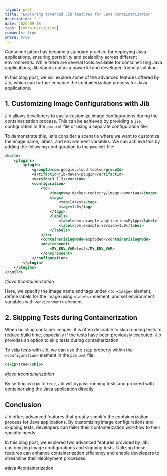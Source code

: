 ```yaml
---
layout: post
title: "Exploring advanced Jib features for Java containerization"
description: " "
date: 2023-09-18
tags: [containerization]
comments: true
share: true
---
```


Containerization has become a standard practice for deploying Java applications, ensuring portability and scalability across different environments. While there are several tools available for containerizing Java applications, Jib stands out as a powerful and developer-friendly solution.

In this blog post, we will explore some of the advanced features offered by Jib, which can further enhance the containerization process for Java applications.

## 1. Customizing Image Configurations with Jib

Jib allows developers to easily customize image configurations during the containerization process. This can be achieved by providing a `jib` configuration in the `pom.xml` file or using a separate configuration file.

To demonstrate this, let's consider a scenario where we want to customize the image name, labels, and environment variables. We can achieve this by adding the following configuration to the `pom.xml` file:

```xml
<build>
    <plugins>
        <plugin>
            <groupId>com.google.cloud.tools</groupId>
            <artifactId>jib-maven-plugin</artifactId>
            <version>3.1.2</version>
            <configuration>
                <to>
                    <image>my-docker-registry/image-name:tag</image>
                    <tags>
                        <tag>latest</tag>
                        <tag>v1.0</tag>
                    </tags>
                    <labels>
                        <label>com.example.application=MyApp</label>
                        <label>com.example.version=1.0</label>
                    </labels>
                </to>
                <containerizingMode>exploded</containerizingMode>
                <environment>
                    <MY_ENV_VAR>test</MY_ENV_VAR>
                </environment>
            </configuration>
        </plugin>
    </plugins>
</build>
```
*#java #containerization*

Here, we specify the image name and tags under `<to><image>` element, define labels for the image using `<labels>` element, and set environment variables with `<environment>` element.

## 2. Skipping Tests during Containerization

When building container images, it is often desirable to skip running tests to reduce build time, especially if the tests have been previously executed. Jib provides an option to skip tests during containerization.

To skip tests with Jib, we can use the `skip` property within the `<configuration>` element in the `pom.xml` file:

```xml
<skip>true</skip>
```
*#java #containerization*

By setting `<skip>` to `true`, Jib will bypass running tests and proceed with containerizing the Java application directly.

## Conclusion

Jib offers advanced features that greatly simplify the containerization process for Java applications. By customizing image configurations and skipping tests, developers can tailor their containerization workflow to their specific needs.

In this blog post, we explored two advanced features provided by Jib: customizing image configurations and skipping tests. Utilizing these features can enhance containerization efficiency and enable developers to streamline their deployment processes.

#java #containerization